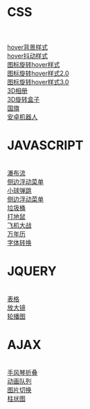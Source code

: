 <h1>CSS</h1><br>
<br><a href="https://githubhyq.github.io/hyq.github.io/hover背景样式.html">hover背景样式</a><br>
<a href="https://githubhyq.github.io/hyq.github.io/hover抖动样式.html">hover抖动样式</a><br>
<a href="https://githubhyq.github.io/hyq.github.io/图标旋转hover样式.html">图标旋转hover样式</a><br>
<a href="https://githubhyq.github.io/hyq.github.io/图标旋转hover样式2.0.html">图标旋转hover样式2.0</a><br>
<a href="https://githubhyq.github.io/hyq.github.io/图标旋转hover样式3.0.html">图标旋转hover样式3.0</a><br>
<a href="https://githubhyq.github.io/hyq.github.io/3D样式.html">3D相册</a><br>
<a href="https://githubhyq.github.io/hyq.github.io/立体旋转.html">3D旋转盒子</a><br>
<a href="https://githubhyq.github.io/hyq.github.io/canvas-法国、中国国旗.html">国旗</a><br>
<a href="https://githubhyq.github.io/hyq.github.io/canvas安卓机器人.html">安卓机器人</a><br>



<h1>JAVASCRIPT</h1><br>
<a href="https://githubhyq.github.io/hyq.github.io/瀑布流练习/waetrFlow.html">瀑布流</a><br>
<a href="https://githubhyq.github.io/hyq.github.io/侧边浮动菜单动画效果/TOP.html">侧边浮动菜单</a><br>
<a href="https://githubhyq.github.io/hyq.github.io/05小球弹跳.html">小球弹跳</a><br>
<a href="https://githubhyq.github.io/hyq.github.io/籍贯输入框/city.html">侧边浮动菜单</a><br>
<a href="https://githubhyq.github.io/hyq.github.io/垃圾桶/index.html">垃圾桶</a><br>
<a href="https://githubhyq.github.io/hyq.github.io/打地鼠/mouse.html">打地鼠</a><br>
<a href="https://githubhyq.github.io/hyq.github.io/plane/index.html">飞机大战</a><br>
<a href="https://githubhyq.github.io/hyq.github.io/05-万年历效果.html">万年历</a><br>
<a href="https://githubhyq.github.io/hyq.github.io/字体变换.html">字体转换</a><br>

<h1>JQUERY</h1><br>
<a href="https://githubhyq.github.io/hyq.github.io/jqexam/表格.html">表格</a><br>
<a href="https://githubhyq.github.io/hyq.github.io/jqexam/放大镜.html">放大镜</a><br>
<a href="https://githubhyq.github.io/hyq.github.io/jqexam/轮播图.html">轮播图</a><br>

<h1>AJAX</h1><br>
<a href="https://githubhyq.github.io/hyq.github.io/ajax/4.手风琴折叠.html">手风琴折叠</a><br>
<a href="https://githubhyq.github.io/hyq.github.io/ajax/2.动画队列.html">动画队列</a><br><a href="https://githubhyq.github.io/hyq.github.io/ajax/5.图片切换.html">图片切换</a><br><a href="https://githubhyq.github.io/hyq.github.io/ajax/柱状图练习.html">柱状图</a><br>

